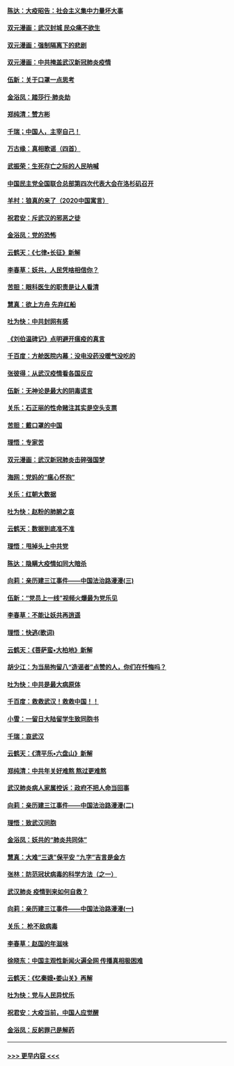 #### [陈达：大疫昭告：社会主义集中力量坏大事](../pages/nsc993/n11859419.md?t=02121111) 
#### [双元漫画：武汉封城 民众痛不欲生](../pages/nsc993/n11859287.md?t=02121111) 
#### [双元漫画：强制隔离下的悲剧](../pages/nsc993/n11859244.md?t=02121111) 
#### [双元漫画：中共掩盖武汉新冠肺炎疫情](../pages/nsc993/n11858249.md?t=02121111) 
#### [伍新：关于口罩一点思考](../pages/nsc993/n11859195.md?t=02121111) 
#### [金浴凤：踏莎行‧肺炎劫](../pages/nsc993/n11858227.md?t=02121111) 
#### [郑纯清：赞方彬](../pages/nsc993/n11856803.md?t=02121111) 
#### [千瑞；中国人，主宰自己！](../pages/nsc993/n11856793.md?t=02121111) 
#### [万古缘：真相歌谣（四首）](../pages/nsc993/n11856263.md?t=02121111) 
#### [武振荣：生死存亡之际的人民呐喊](../pages/nsc993/n11856256.md?t=02121111) 
#### [中国民主党全国联合总部第四次代表大会在洛杉矶召开](../pages/nsc993/n11856344.md?t=02121111) 
#### [羊村：狼真的来了（2020中国寓言）](../pages/nsc993/n11856229.md?t=02121111) 
#### [祝君安：斥武汉的邪恶之徒](../pages/nsc993/n11855861.md?t=02121111) 
#### [金浴凤：党的恐怖](../pages/nsc993/n11855849.md?t=02121111) 
#### [云鹤天：《七律▪长征》新解](../pages/nsc993/n11855479.md?t=02121111) 
#### [李春草：妖共，人民凭啥相信你？](../pages/nsc993/n11855196.md?t=02121111) 
#### [苦胆：眼科医生的职责是让人看清](../pages/nsc993/n11853840.md?t=02121111) 
#### [慧真：欲上方舟 先弃红船](../pages/nsc993/n11853483.md?t=02121111) 
#### [吐为快：中共封网有感](../pages/nsc993/n11852575.md?t=02121111) 
#### [《刘伯温碑记》点明避开瘟疫的真言](../pages/nsc993/n11852128.md?t=02121111) 
#### [千百度：方舱医院内幕：没电没药没暖气没吃的](../pages/nsc993/n11850211.md?t=02121111) 
#### [张彼得：从武汉疫情看各国反应](../pages/nsc993/n11850102.md?t=02121111) 
#### [伍新：无神论是最大的阴毒谎言](../pages/nsc993/n11846129.md?t=02121111) 
#### [关乐：石正丽的性命赌注其实是空头支票](../pages/nsc993/n11846109.md?t=02121111) 
#### [苦胆：戴口罩的中国](../pages/nsc993/n11845576.md?t=02121111) 
#### [理悟：专家苦](../pages/nsc993/n11845564.md?t=02121111) 
#### [双元漫画：武汉新冠肺炎击碎强国梦](../pages/nsc993/n11843320.md?t=02121111) 
#### [海网：党妈的“瘟心怀抱”](../pages/nsc993/n11840740.md?t=02121111) 
#### [关乐：红朝大数据](../pages/nsc993/n11840675.md?t=02121111) 
#### [吐为快：赵粉的肺腑之哀](../pages/nsc993/n11840618.md?t=02121111) 
#### [云鹤天：数据到底准不准](../pages/nsc993/n11840325.md?t=02121111) 
#### [理悟：甩掉头上中共党](../pages/nsc993/n11838826.md?t=02121111) 
#### [陈达：隐瞒大疫情如同大暗杀](../pages/nsc993/n11838771.md?t=02121111) 
#### [向莉：亲历建三江事件——中国法治路漫漫(三)](../pages/nsc993/n11831825.md?t=02121111) 
#### [伍新：“党员上一线”视频火爆最为党乐见](../pages/nsc993/n11838200.md?t=02121111) 
#### [李春草：不能让妖共再逍遥](../pages/nsc993/n11838102.md?t=02121111) 
#### [理悟：快逃(歌词)](../pages/nsc993/n11838083.md?t=02121111) 
#### [云鹤天：《菩萨蛮▪大柏地》新解](../pages/nsc993/n11838059.md?t=02121111) 
#### [胡少江：为当局拘留八“造谣者”点赞的人，你们在忏悔吗？](../pages/nsc993/n11836801.md?t=02121111) 
#### [吐为快：中共是最大病原体](../pages/nsc993/n11836748.md?t=02121111) 
#### [千百度：救救武汉！救救中国！！](../pages/nsc993/n11836145.md?t=02121111) 
#### [小雪：一留日大陆留学生致同胞书](../pages/nsc993/n11834624.md?t=02121111) 
#### [千瑞：哀武汉](../pages/nsc993/n11833647.md?t=02121111) 
#### [云鹤天：《清平乐▪六盘山》新解](../pages/nsc993/n11833611.md?t=02121111) 
#### [郑纯清：中共年关好难熬 熬过更难熬](../pages/nsc993/n11833489.md?t=02121111) 
#### [武汉肺炎病人家属控诉：政府不把人命当回事](../pages/nsc993/n11833205.md?t=02121111) 
#### [向莉：亲历建三江事件——中国法治路漫漫(二)](../pages/nsc993/n11829102.md?t=02121111) 
#### [理悟：致武汉同胞](../pages/nsc993/n11831522.md?t=02121111) 
#### [金浴凤：妖共的“肺炎共同体”](../pages/nsc993/n11829448.md?t=02121111) 
#### [慧真：大难“三退”保平安 “九字”吉言是金方](../pages/nsc993/n11829501.md?t=02121111) 
#### [张林：防范冠状病毒的科学方法（之一）](../pages/nsc993/n11828618.md?t=02121111) 
#### [武汉肺炎 疫情到来如何自救？](../pages/nsc993/n11827632.md?t=02121111) 
#### [向莉：亲历建三江事件——中国法治路漫漫(一)](../pages/nsc993/n11827190.md?t=02121111) 
#### [关乐： 枪不敌病毒](../pages/nsc993/n11826746.md?t=02121111) 
#### [李春草：赵国的年滋味](../pages/nsc993/n11826321.md?t=02121111) 
#### [徐晓东：中国主观性新闻火遍全网 传播真相极困难](../pages/nsc993/n11826508.md?t=02121111) 
#### [云鹤天：《忆秦娥▪娄山关》再解](../pages/nsc993/n11824682.md?t=02121111) 
#### [吐为快：党与人民异忧乐](../pages/nsc993/n11824660.md?t=02121111) 
#### [祝君安：大疫当前，中国人应觉醒](../pages/nsc993/n11821946.md?t=02121111) 
#### [金浴凤：反躬罪己是解药](../pages/nsc993/n11820280.md?t=02121111) 

----
#### [ >>> 更早内容 <<< ](../indexes/nsc993-earlier.md)
